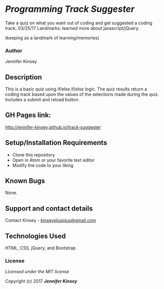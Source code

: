 # _Programming Track Suggester_


Take a quiz on what you want out of coding and get suggested a coding track, 03/25/17
Landmarks: learned more about javascript/jQuery. 

(keeping as a landmark of learning/memories)

### Author
Jennifer Kinsey

## Description

This is a basic quiz using if/else if/else logic. The quiz results return a coding track based upon the values of the selections made during the quiz. Includes a submit and reload button.

## GH Pages link:

http://jennifer-kinsey.github.io/track-suggester

## Setup/Installation Requirements

* Clone this repository
* Open in Atom or your favorite text editor
* Modify the code to your liking

## Known Bugs

None.

## Support and contact details

Contact Kinsey - kinseyplusplus@gmail.com

## Technologies Used

HTML, CSS, jQuery, and Bootstrap

### License

*Licensed under the MIT license*

Copyright (c) 2017 **_Jennifer Kinsey_**
